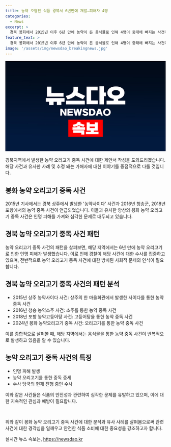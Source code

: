 ```yaml
---
title: 농약 오염된 식품 경북서 6년만에 재발…피해자 4명
categories:
  - News
excerpt: >
  경북 봉화에서 2015년 이후 6년 만에 농약이 든 음식물로 인해 4명이 중태에 빠지는 사건이 발생했다. 오리고기를 먹은 주민들이 식중독 의심 증세로 병원으로 이송되었고, 농약 성분이 검출되어 경찰이 수사에 나섰다. 주민 4명 중 1명은 심정지 상태에 빠져 응급처치를 받았으며, 총 4명이 중태에 빠진 상태다. 또한 경찰은 용의자 특정을 위한 수사에 집중하고 있으며 국과수에서 중독물질 검사를 의뢰하여 추가 조치를 취하고 있다.
feature_text: >
  경북 봉화에서 2015년 이후 6년 만에 농약이 든 음식물로 인해 4명이 중태에 빠지는 사건이 발생했다. 오리고기를 먹은 주민들이 식중독 의심 증세로 병원으로 이송되었고, 농약 성분이 검출되어 경찰이 수사에 나섰다. 주민 4명 중 1명은 심정지 상태에 빠져 응급처치를 받았으며, 총 4명이 중태에 빠진 상태다. 또한 경찰은 용의자 특정을 위한 수사에 집중하고 있으며 국과수에서 중독물질 검사를 의뢰하여 추가 조치를 취하고 있다.
image: '/assets/img/newsdao_breakingnews.jpg'
---
```


<p><img src="/assets/img/newsdao_breakingnews.jpg" alt="ontimetimes 속보" /></p>

<p>경북지역에서 발생한 농약 오리고기 중독 사건에 대한 제안서 작성을 도와드리겠습니다. 해당 사건과 유사한 사례 및 추정 돼는 가해자에 대한 이야기를 중점적으로 다룰 것입니다. </p>

<h2 data-ke-size="size26">봉화 농약 오리고기 중독 사건</h2>

<p>2015년 기사에서는 경북 상주에서 발생한 '농약사이다' 사건과 2016년 청송군, 2018년 포항에서의 농약 중독 사건이 언급되었습니다. 이들과 유사한 양상의 봉화 농약 오리고기 중독 사건은 인명 피해를 가져와 심각한 문제로 대두되고 있습니다.</p>

<h2 data-ke-size="size26">경북 농약 오리고기 중독 사건 패턴</h2>

<p>농약 오리고기 중독 사건의 패턴을 살펴보면, 해당 지역에서는 6년 만에 농약 오리고기로 인한 인명 피해가 발생했습니다. 이로 인해 경찰이 해당 사건에 대한 수사를 집중하고 있으며, 전반적으로 농약 오리고기 중독 사건에 대한 방치된 사회적 문제의 인식이 필요합니다.</p>

<h2 data-ke-size="size26">경북 농약 오리고기 중독 사건의 패턴 분석</h2>

<ul>
<li>2015년 상주 농약사이다 사건: 상주의 한 마을회관에서 발생한 사이다를 통한 농약 중독 사건</li>
<li>2016년 청송 농약소주 사건: 소주를 통한 농약 중독 사건</li>
<li>2018년 포항 농약고등어탕 사건: 고등어탕을 통한 농약 중독 사건</li>
<li>2024년 봉화 농약오리고기 중독 사건: 오리고기를 통한 농약 중독 사건</li>
</ul>

<p>이를 종합적으로 살펴볼 때, 해당 지역에서는 음식물을 통한 농약 중독 사건이 반복적으로 발생하고 있음을 알 수 있습니다.</p>

<h2 data-ke-size="size26">농약 오리고기 중독 사건의 특징</h2>

<ul>
<li>인명 피해 발생</li>
<li>농약 오리고기를 통한 중독 증세</li>
<li>수사 당국의 현재 진행 중인 수사</li>
</ul>

<p>이와 같은 사건들은 식품의 안전성과 관련하여 심각한 문제를 유발하고 있으며, 이에 대한 지속적인 관심과 예방이 필요합니다.</p>

<p data-ke-size="size16">&nbsp;</p>

<p>위와 같이 봉화 농약 오리고기 중독 사건에 대한 분석과 유사 사례를 살펴봄으로써 관련 사건에 대한 경각심을 일깨우고 안전한 식품 소비에 대한 중요성을 강조하고자 합니다.</p>
실시간 뉴스 속보는, <a href="https://newsdao.kr" rel="dofollow">https://newsdao.kr</a>



